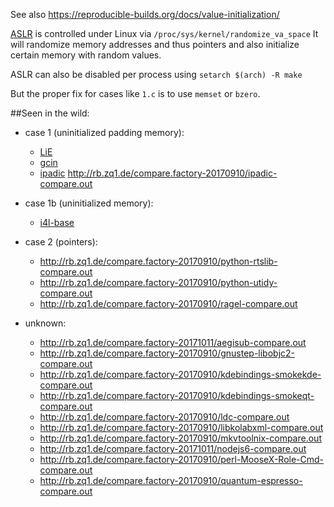See also https://reproducible-builds.org/docs/value-initialization/

[ASLR](https://en.wikipedia.org/wiki/Address_space_layout_randomization)
is controlled under Linux via `/proc/sys/kernel/randomize_va_space`
It will randomize memory addresses and thus pointers
and also initialize certain memory with random values.

ASLR can also be disabled per process using `setarch $(arch) -R make`

But the proper fix for cases like `1.c` is to use `memset` or `bzero`.

##Seen in the wild:
* case 1 (uninitialized padding memory):
  * [LiE](https://github.com/davidsd/lie/pull/1/files)
  * [gcin](https://build.opensuse.org/request/show/520868)
  * [ipadic](https://build.opensuse.org/request/show/540040) http://rb.zq1.de/compare.factory-20170910/ipadic-compare.out

* case 1b (uninitialized memory):
  * [i4l-base](https://build.opensuse.org/request/show/539442)

* case 2 (pointers):
  * http://rb.zq1.de/compare.factory-20170910/python-rtslib-compare.out
  * http://rb.zq1.de/compare.factory-20170910/python-utidy-compare.out
  * http://rb.zq1.de/compare.factory-20170910/ragel-compare.out

* unknown:
  * http://rb.zq1.de/compare.factory-20171011/aegisub-compare.out
  * http://rb.zq1.de/compare.factory-20170910/gnustep-libobjc2-compare.out
  * http://rb.zq1.de/compare.factory-20170910/kdebindings-smokekde-compare.out
  * http://rb.zq1.de/compare.factory-20170910/kdebindings-smokeqt-compare.out
  * http://rb.zq1.de/compare.factory-20170910/ldc-compare.out
  * http://rb.zq1.de/compare.factory-20170910/libkolabxml-compare.out
  * http://rb.zq1.de/compare.factory-20170910/mkvtoolnix-compare.out
  * http://rb.zq1.de/compare.factory-20171011/nodejs6-compare.out
  * http://rb.zq1.de/compare.factory-20170910/perl-MooseX-Role-Cmd-compare.out
  * http://rb.zq1.de/compare.factory-20170910/quantum-espresso-compare.out
